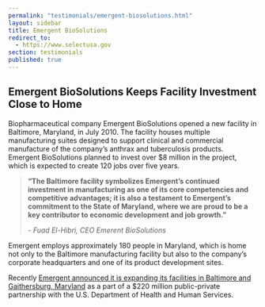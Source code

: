 ```yaml
---
permalink: "testimonials/emergent-biosolutions.html"
layout: sidebar
title: Emergent BioSolutions
redirect_to:
  - https://www.selectusa.gov
section: testimonials
published: true
---
```


## Emergent BioSolutions Keeps Facility Investment Close to Home

Biopharmaceutical company Emergent BioSolutions opened a new facility in Baltimore, Maryland, in July 2010. The facility houses multiple manufacturing suites designed to support clinical and commercial manufacture of the company’s anthrax and tuberculosis products.&nbsp; Emergent BioSolutions planned to invest over $8 million in the project, which is expected to create 120 jobs over five years. 

> **“The Baltimore facility symbolizes Emergent’s continued investment in manufacturing as one of its core competencies and competitive advantages; it is also a testament to Emergent’s commitment to the State of Maryland, where we are proud to be a key contributor to economic development and job growth.”**
> 
>_- Fuad El-Hibri, CEO Emerent BioSolutions_

Emergent employs approximately 180 people in Maryland, which is home not only to the Baltimore manufacturing facility but also to the company’s corporate headquarters and one of its product development sites. 

Recently [Emergent announced it is expanding its facilities in Baltimore and Gaithersburg, Maryland](http://www.bizjournals.com/baltimore/print-edition/2012/06/22/emergent-biosolutions-to-expand.html) as a part of a $220 million public-private partnership with the U.S. Department of Health and Human Services.
